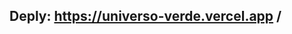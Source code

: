 <h2>Deply: <a href="https://universo-verde.vercel.app">https://universo-verde.vercel.app</a> /</h2>
